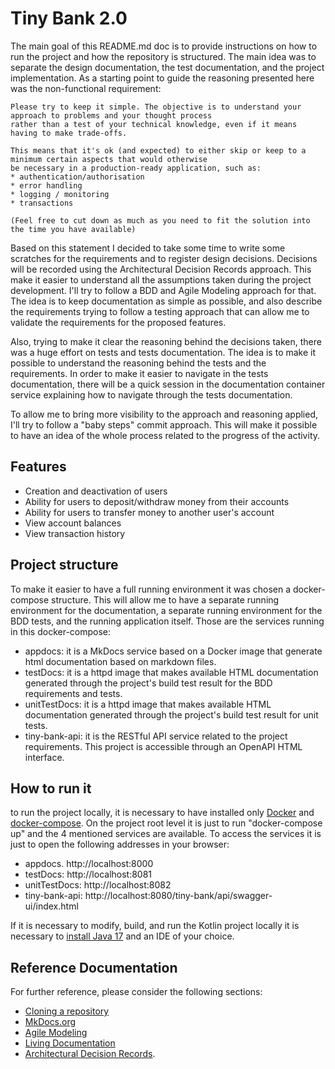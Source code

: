 # Tiny Bank 2.0

The main goal of this README.md doc is to provide instructions on how to run the project and how the repository
is structured. The main idea was to separate the design documentation, the test documentation, and the project
implementation. As a starting point to guide the reasoning presented here was the non-functional requirement:

    Please try to keep it simple. The objective is to understand your approach to problems and your thought process 
    rather than a test of your technical knowledge, even if it means having to make trade-offs.

    This means that it's ok (and expected) to either skip or keep to a minimum certain aspects that would otherwise 
    be necessary in a production-ready application, such as:
    * authentication/authorisation
    * error handling
    * logging / monitoring
    * transactions
    
    (Feel free to cut down as much as you need to fit the solution into the time you have available)

Based on this statement I decided to take some time to write some scratches for the requirements and to register 
design decisions. Decisions will be recorded using the Architectural Decision Records approach. This make it easier to 
understand all the assumptions taken during the project development. I'll try to follow a BDD and Agile Modeling 
approach for that. The idea is to keep documentation as simple as possible, and also describe the requirements trying 
to follow a testing approach that can allow me to validate the requirements for the proposed features.

Also, trying to make it clear the reasoning behind the decisions taken, there was a huge effort on tests and tests 
documentation. The idea is to make it possible to understand the reasoning behind the tests and the requirements. In 
order to make it easier to navigate in the tests documentation, there will be a quick session in the documentation 
container service explaining how to navigate through the tests documentation.

To allow me to bring more visibility to the approach and reasoning applied, I'll try to follow a "baby steps" commit 
approach. This will make it possible to have an idea of the whole process related to the progress of the activity.

## Features

 - Creation and deactivation of users
 - Ability for users to deposit/withdraw money from their accounts
 - Ability for users to transfer money to another user's account
 - View account balances
 - View transaction history

## Project structure

To make it easier to have a full running environment it was chosen a docker-compose structure. This will allow me to 
have a separate running environment for the documentation, a separate running environment for the BDD tests, and the 
running application itself. Those are the services running in this docker-compose:

 - appdocs: it is a MkDocs service based on a Docker image that generate html documentation based on markdown files.
 - testDocs: it is a httpd image that makes available HTML documentation generated through the project's build test result for the BDD requirements and tests.
 - unitTestDocs: it is a httpd image that makes available HTML documentation generated through the project's build test result for unit tests.
 - tiny-bank-api: it is the RESTful API service related to the project requirements. This project is accessible through an OpenAPI HTML interface.

## How to run it

to run the project locally, it is necessary to have installed only [Docker](https://docs.docker.com/engine/install/) and 
[docker-compose](https://docs.docker.com/compose/install/). On the project root level it is just to run "docker-compose up" 
and the 4 mentioned services are available. To access the services it is just to open the following addresses in your 
browser:

 - appdocs. http://localhost:8000
 - testDocs: http://localhost:8081
 - unitTestDocs: http://localhost:8082
 - tiny-bank-api: http://localhost:8080/tiny-bank/api/swagger-ui/index.html

If it is necessary to modify, build, and run the Kotlin project locally it is necessary to [install Java 17](https://openjdk.org/projects/jdk/17/) and an IDE of your choice.


## Reference Documentation

For further reference, please consider the following sections:

 * [Cloning a repository](https://docs.github.com/en/repositories/creating-and-managing-repositories/cloning-a-repository)
 * [MkDocs.org](https://www.mkdocs.org/)
 * [Agile Modeling](https://agilemodeling.com/)
 * [Living Documentation](https://serenity-bdd.github.io/docs/reporting/living_documentation)
 * [Architectural Decision Records](https://adr.github.io/).